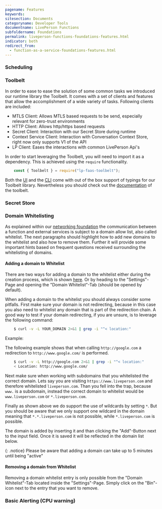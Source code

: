 ```yaml
---
pagename: Features
keywords:
sitesection: Documents
categoryname: Developer Tools
documentname: LivePerson Functions
subfoldername: Foundations
permalink: liveperson-functions-foundations-features.html
indicator: both
redirect_from:
  - function-as-a-service-foundations-features.html
---
```


### Scheduling

### Toolbelt

In order to ease to ease the solution of some common tasks we introduced our runtime library the Toolbelt. It comes with a set of clients and features that allow the accomplishment of a wide variety of tasks. Following clients are included:

* MTLS Client: Allows MTLS based requests to be send, especially relevant for zero-trust environments
* HTTP Client: Allows http/https based requests
* Secret Client: Interaction with our Secret Store during runtime
* Context Service Client: Interaction with Conversation Context Store, right now only supports V1 of the API
* LP Client: Eases the interactions with common LivePerson Api's

In order to start leveraging the Toolbelt, you will need to import it as a dependency. This is achieved using the `require` functionality.

```javascript
    const { Toolbelt } = require("lp-faas-toolbelt");
```

Both the [UI](liveperson-functions-getting-started-deep-dive-ui.html#code-documentation--types) and the [CLI](liveperson-functions-getting-started-deep-dive-cli.html#code-snippets) come with out of the box support of typings for our Toolbelt library. Nevertheless you should check out the [documentation](liveperson-functions-toolbelt-documentation-toolbelt.html) of the toolbelt.

### Secret Store

### Domain Whitelisting

As explained within our [networking foundation](liveperson-functions-foundations-networking.html) the communication between a function and external services is subject to a domain allow list, also called whitelist. The next paragraphs should highlight how to add new domains to the whitelist and also how to remove them. Further it will provide some important hints based on frequent questions received surrounding the whitelisting of domains.

#### Adding a domain to Whitelist

There are two ways for adding a domain to the whitelist either during the creation process, which is shown [here](liveperson-functions-getting-started-deep-dive-ui.html#step-domain-whitelisting). Or by heading to the "Settings"-Page and opening the "Domain Whitelist"-Tab (should be opened by default).

When adding a domain to the whitelist you should always consider some pitfalls. First make sure your domain is not redirecting, because in this case you also need to whitelist any domain that is part of the redirection chain. A good way to test if your domain redirecting, if you are unsure, is to leverage the following command:

```sh
    $ curl -v -L YOUR_DOMAIN 2>&1 | grep -i "^< location:"
```

Example:

The following example shows that when calling `http://google.com` a redirection to `http://www.google.com/` is performed.

```sh
    $ curl -v -L http://google.com 2>&1 | grep -i "^< location:"
    < Location: http://www.google.com/
```

Next make sure when working with subdomains that you whitelisted the correct domain. Lets say you are visiting `https://www.liveperson.com` and therefore whitelisted `liveperson.com`. Than you fell into the trap, because `www.` is a subdomain, instead the correct domain to whitelist would be `www.liveperson.com` or `*.liveperson.com`.

Finally as shown above we do support the use of wildcards by setting `*`. But you should be aware that we only support one wildcard in the domain meaning that `*.*.liveperson.com` is not possible, while `*.liveperson.com` is possible.

The domain is added by inserting it and than clicking the "Add"-Button next to the input field. Once it is saved it will be reflected in the domain list below.

{: .notice}
Please be aware that adding a domain can take up to 5 minutes until being "active"

#### Removing a domain from Whitelist

Removing a domain whitelist entry is only possible from the "Domain Whitelist"-Tab located inside the "Settings"-Page. Simply click on the "Bin"-icon next to the entry that you want to remove.

### Basic Alerting (CPU warning)
